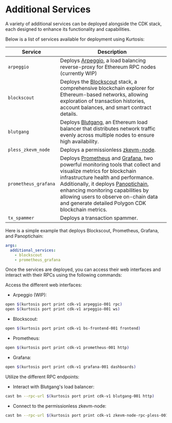 # Additional Services

A variety of additional services can be deployed alongside the CDK stack, each designed to enhance its functionality and capabilities.

Below is a list of services available for deployment using Kurtosis:

| Service | Description |
|-------- | ----------- |
| `arpeggio` | Deploys [Arpeggio](https://github.com/0xPolygon/arpeggio), a load balancing reverse-proxy for Ethereum RPC nodes (currently WIP) | 
| `blockscout` | Deploys the [Blockscout](https://www.blockscout.com/) stack, a comprehensive blockchain explorer for Ethereum-based networks, allowing exploration of transaction histories, account balances, and smart contract details. |
| `blutgang` | Deploys [Blutgang](https://github.com/rainshowerLabs/blutgang), an Ethereum load balancer that distributes network traffic evenly across multiple nodes to ensure high availability. |
| `pless_zkevm_node` | Deploys a permissionless [zkevm-node](https://github.com/0xPolygonHermez/zkevm-node). |
| `prometheus_grafana` | Deploys [Prometheus](https://github.com/prometheus/prometheus) and [Grafana](https://github.com/grafana/grafana), two powerful monitoring tools that collect and visualize metrics for blockchain infrastructure health and performance. Additionally, it deploys [Panoptichain](https://github.com/0xPolygon/panoptichain), enhancing monitoring capabilities by allowing users to observe on-chain data and generate detailed Polygon CDK blockchain metrics. |
| `tx_spammer` | Deploys a transaction spammer. |

Here is a simple example that deploys Blockscout, Prometheus, Grafana, and Panoptichain:

```yml
args:
  additional_services:
    - blockscout
    - prometheus_grafana
```

Once the services are deployed, you can access their web interfaces and interact with their RPCs using the following commands:

Access the different web interfaces:

- Arpeggio (WIP):

```bash
open $(kurtosis port print cdk-v1 arpeggio-001 rpc)
open $(kurtosis port print cdk-v1 arpeggio-001 ws)
```

- Blockscout:

```bash
open $(kurtosis port print cdk-v1 bs-frontend-001 frontend)
```

- Prometheus:

```bash
open $(kurtosis port print cdk-v1 prometheus-001 http)
```

- Grafana:

```bash
open $(kurtosis port print cdk-v1 grafana-001 dashboards)
```

Utilize the different RPC endpoints:

- Interact with Blutgang's load balancer:

```bash
cast bn --rpc-url $(kurtosis port print cdk-v1 blutgang-001 http)
```

- Connect to the permissionless zkevm-node:

```bash
cast bn --rpc-url $(kurtosis port print cdk-v1 zkevm-node-rpc-pless-001 http-rpc)
```
